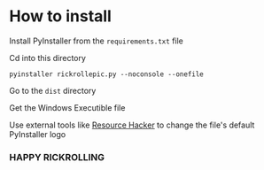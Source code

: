 # How to install

   Install PyInstaller from the `requirements.txt` file

   Cd into this directory

   `pyinstaller rickrollepic.py --noconsole --onefile`

   Go to the `dist` directory

   Get the Windows Executible file

   Use external tools like <a href="http://www.angusj.com/resourcehacker/">Resource Hacker</a> to change the file's default PyInstaller logo

### HAPPY RICKROLLING   